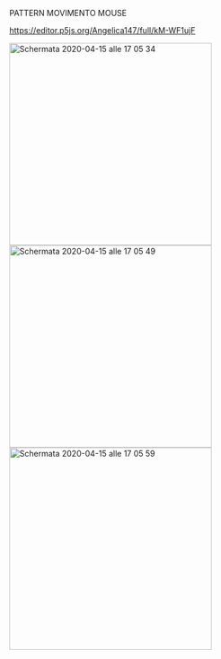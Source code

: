 PATTERN MOVIMENTO MOUSE

https://editor.p5js.org/Angelica147/full/kM-WF1ujF


<img width="360" alt="Schermata 2020-04-15 alle 17 05 34" src="https://user-images.githubusercontent.com/59569674/79353496-699e4700-7f3b-11ea-85d0-d33f7232e139.png">

<img width="360" alt="Schermata 2020-04-15 alle 17 05 49" src="https://user-images.githubusercontent.com/59569674/79353510-6d31ce00-7f3b-11ea-853f-cdb60bc5d38d.png">

<img width="360" alt="Schermata 2020-04-15 alle 17 05 59" src="https://user-images.githubusercontent.com/59569674/79353513-6dca6480-7f3b-11ea-8ca8-812529dd289c.png">
